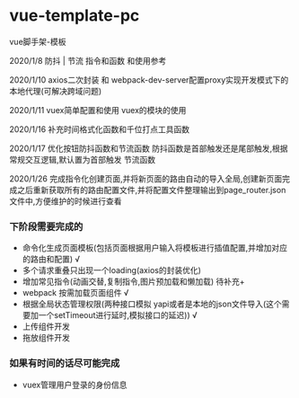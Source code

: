 # vue-template-pc
vue脚手架-模板



2020/1/8 防抖 | 节流 指令和函数 和使用参考

2020/1/10 axios二次封装 和 webpack-dev-server配置proxy实现开发模式下的本地代理(可解决跨域问题)

2020/1/11 vuex简单配置和使用 vuex的模块的使用 

2020/1/16 补充时间格式化函数和千位打点工具函数

2020/1/17 优化按钮防抖函数和节流函数
        防抖函数是首部触发还是尾部触发,根据常规交互逻辑,默认置为首部触发
        节流函数

2020/1/26 完成指令化创建页面,并将新页面的路由自动的导入全局,创建新页面完成之后重新获取所有的路由配置文件,并将配置文件整理输出到page_router.json文件中,方便维护的时候进行查看


### 下阶段需要完成的
* 命令化生成页面模板(包括页面根据用户输入将模板进行插值配置,并增加对应的路由和配置)    √
* 多个请求重叠只出现一个loading(axios的封装优化)                                 
* 增加常见指令(动画交替,复制指令,图片预加载和懒加载)                                待补充+
* webpack 按需加载页面组件                                                        √
* 根据全局状态管理权限(两种接口模拟 yapi或者是本地的json文件导入(这个需要加一个setTimeout进行延时,模拟接口的延迟))                                                               √
* 上传组件开发
* 拖放组件开发



### 如果有时间的话尽可能完成
* vuex管理用户登录的身份信息
